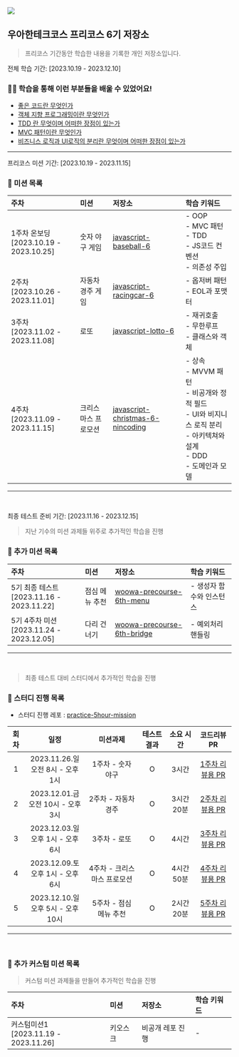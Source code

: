 ![](https://velog.velcdn.com/images/ninto_2/post/9a2b1852-a296-4f7c-b0aa-3a9ea66149ef/image.png)

## 우아한테크코스 프리코스 6기 저장소

> 프리코스 기간동안 학습한 내용을 기록한 개인 저장소입니다.

전체 학습 기간: [2023.10.19 - 2023.12.10]

### 👩‍🏫 학습을 통해 이런 부분들을 배울 수 있었어요!

- [좋은 코드란 무엇인가]()
- [객체 지향 프로그래밍이란 무엇인가]()
- [TDD 란 무엇이며 어떠한 장점이 있는가]()
- [MVC 패턴이란 무엇인가]()
- [비즈니스 로직과 UI로직의 분리란 무엇이며 어떠한 장점이 있는가]()

---

프리코스 미션 기간: [2023.10.19 - 2023.11.15]

### 📮 미션 목록

| 주차                                        | 미션                | 저장소                                                                                            | 학습 키워드                                                                                                                             |
| :------------------------------------------ | :------------------ | :------------------------------------------------------------------------------------------------ | :-------------------------------------------------------------------------------------------------------------------------------------- |
| 1주차 온보딩 <br> [2023.10.19 - 2023.10.25] | 숫자 야구 게임      | [javascript-baseball-6](https://github.com/nincoding/javascript-baseball-6/tree/nincoding)        | - OOP <br> - MVC 패턴 <br> - TDD <br> - JS코드 컨벤션 <br> - 의존성 주입                                                                |
| 2주차 <br> [2023.10.26 - 2023.11.01]        | 자동차 경주 게임    | [javascript-racingcar-6](https://github.com/nincoding/javascript-racingcar-6/tree/nincoding)      | - 옵저버 패턴 <br> - EOL과 포맷터                                                                                                       |
| 3주차 <br> [2023.11.02 - 2023.11.08]        | 로또                | [javascript-lotto-6](https://github.com/nincoding/javascript-lotto-6/tree/nincoding)              | - 재귀호출 <br> - 무한루프 <br> - 클래스와 객체                                                                                         |
| 4주차 <br> [2023.11.09 - 2023.11.15]        | 크리스마스 프로모션 | [javascript-christmas-6-nincoding](https://github.com/nincoding/javascript-christmas-6-nincoding) | - 상속 <br> - MVVM 패턴 <br> - 비공개와 정적 필드 <br> - UI와 비지니스 로직 분리 <br> - 아키텍쳐와 설계 <br> - DDD <br> - 도메인과 모델 |

---

<br>

최종 테스트 준비 기간: [2023.11.16 - 2023.12.15]

> 지난 기수의 미션 과제들 위주로 추가적인 학습을 진행

### 📮 추가 미션 목록

| 주차                                           | 미션           | 저장소                                                                                | 학습 키워드              |
| :--------------------------------------------- | :------------- | :------------------------------------------------------------------------------------ | :----------------------- |
| 5기 최종 테스트 <br> [2023.11.16 - 2023.11.22] | 점심 메뉴 추천 | [woowa-precourse-6th-menu](https://github.com/nincoding/woowa-precourse-6th-menu)     | - 생성자 함수와 인스턴스 |
| 5기 4주차 미션 <br> [2023.11.24 - 2023.12.05]  | 다리 건너기    | [woowa-precourse-6th-bridge](https://github.com/nincoding/woowa-precourse-6th-bridge) | - 예외처리 핸들링        |

---

<br>

> 최종 테스트 대비 스터디에서 추가적인 학습을 진행

### 📮 스터디 진행 목록

- 스터디 진행 레포 : [practice-5hour-mission](https://github.com/nincoding/practice-5hour-mission)

| 회차 |                  일정                  |          미션과제           | 테스트 결과 | 소요 시간  |                                  코드리뷰 PR                                  |
| :--: | :------------------------------------: | :-------------------------: | :---------: | :--------: | :---------------------------------------------------------------------------: |
|  1   | 2023.11.26.일<br> 오전 8시 - 오후 1시  |      1주차 - 숫자 야구      |      O      |   3시간    | [1주차 리뷰용 PR](https://github.com/nincoding/practice-5hour-mission/pull/1) |
|  2   | 2023.12.01.금<br> 오전 10시 - 오후 3시 |     2주차 - 자동차 경주     |      O      | 3시간 20분 | [2주차 리뷰용 PR](https://github.com/nincoding/practice-5hour-mission/pull/2) |
|  3   | 2023.12.03.일<br> 오후 1시 - 오후 6시  |        3주차 - 로또         |      O      |   4시간    | [3주차 리뷰용 PR](https://github.com/nincoding/practice-5hour-mission/pull/3) |
|  4   | 2023.12.09.토<br> 오후 1시 - 오후 6시  | 4주차 - 크리스마스 프로모션 |      O      | 4시간50분  | [4주차 리뷰용 PR](https://github.com/nincoding/practice-5hour-mission/pull/4) |
|  5   | 2023.12.10.일<br> 오후 5시 - 오후 10시 |   5주차 - 점심 메뉴 추천    |      O      | 2시간20분  | [5주차 리뷰용 PR](https://github.com/nincoding/practice-5hour-mission/pull/5) |

---

<br>

### 📮 추가 커스텀 미션 목록

> 커스텀 미션 과제들을 만들어 추가적인 학습을 진행

| 주차                                       | 미션     | 저장소           | 학습 키워드 |
| :----------------------------------------- | :------- | :--------------- | :---------- |
| 커스텀미션1 <br> [2023.11.19 - 2023.11.26] | 키오스크 | 비공개 레포 진행 | -           |

